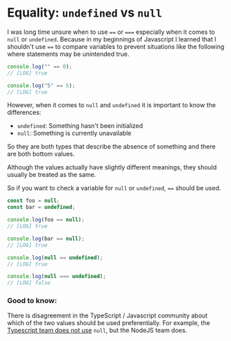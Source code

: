 # Equality: `undefined` vs `null`

I was long time unsure when to use `==` or `===` especially when it comes to `null` or `undefined`. Because in my beginnings of Javascript I learned that I shouldn't use `==` to compare variables to prevent situations like the following where statements may be unintended true.

```ts
console.log("" == 0);
// [LOG] true

console.log("5" == 5);
// [LOG] true
```

However, when it comes to `null` and `undefined` it is important to know the differences:

- `undefined`: Something hasn't been initialized
- `null`: Something is currently unavailable

So they are both types that describe the absence of something and there are both bottom values.

Although the values actually have slightly different meanings, they should usually be treated as the same.

So if you want to check a variable for `null` or `undefined`, `==` should be used.

```ts
const foo = null;
const bar = undefined;

console.log(foo == null);
// [LOG] true

console.log(bar == null);
// [LOG] true

console.log(null == undefined);
// [LOG] true

console.log(null === undefined);
// [LOG] false
```

### Good to know:

There is disagreement in the TypeScript / Javascript community about which of the two values should be used preferentially. For example, the [Typescript team does not use](https://github.com/Microsoft/TypeScript/wiki/Coding-guidelines#null-and-undefined) `null`, but the NodeJS team does.
